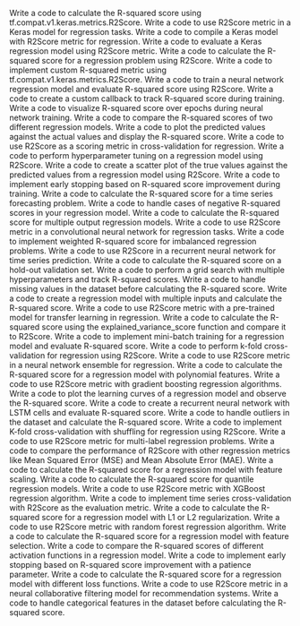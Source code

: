Write a code to calculate the R-squared score using tf.compat.v1.keras.metrics.R2Score.
Write a code to use R2Score metric in a Keras model for regression tasks.
Write a code to compile a Keras model with R2Score metric for regression.
Write a code to evaluate a Keras regression model using R2Score metric.
Write a code to calculate the R-squared score for a regression problem using R2Score.
Write a code to implement custom R-squared metric using tf.compat.v1.keras.metrics.R2Score.
Write a code to train a neural network regression model and evaluate R-squared score using R2Score.
Write a code to create a custom callback to track R-squared score during training.
Write a code to visualize R-squared score over epochs during neural network training.
Write a code to compare the R-squared scores of two different regression models.
Write a code to plot the predicted values against the actual values and display the R-squared score.
Write a code to use R2Score as a scoring metric in cross-validation for regression.
Write a code to perform hyperparameter tuning on a regression model using R2Score.
Write a code to create a scatter plot of the true values against the predicted values from a regression model using R2Score.
Write a code to implement early stopping based on R-squared score improvement during training.
Write a code to calculate the R-squared score for a time series forecasting problem.
Write a code to handle cases of negative R-squared scores in your regression model.
Write a code to calculate the R-squared score for multiple output regression models.
Write a code to use R2Score metric in a convolutional neural network for regression tasks.
Write a code to implement weighted R-squared score for imbalanced regression problems.
Write a code to use R2Score in a recurrent neural network for time series prediction.
Write a code to calculate the R-squared score on a hold-out validation set.
Write a code to perform a grid search with multiple hyperparameters and track R-squared scores.
Write a code to handle missing values in the dataset before calculating the R-squared score.
Write a code to create a regression model with multiple inputs and calculate the R-squared score.
Write a code to use R2Score metric with a pre-trained model for transfer learning in regression.
Write a code to calculate the R-squared score using the explained_variance_score function and compare it to R2Score.
Write a code to implement mini-batch training for a regression model and evaluate R-squared score.
Write a code to perform k-fold cross-validation for regression using R2Score.
Write a code to use R2Score metric in a neural network ensemble for regression.
Write a code to calculate the R-squared score for a regression model with polynomial features.
Write a code to use R2Score metric with gradient boosting regression algorithms.
Write a code to plot the learning curves of a regression model and observe the R-squared score.
Write a code to create a recurrent neural network with LSTM cells and evaluate R-squared score.
Write a code to handle outliers in the dataset and calculate the R-squared score.
Write a code to implement K-fold cross-validation with shuffling for regression using R2Score.
Write a code to use R2Score metric for multi-label regression problems.
Write a code to compare the performance of R2Score with other regression metrics like Mean Squared Error (MSE) and Mean Absolute Error (MAE).
Write a code to calculate the R-squared score for a regression model with feature scaling.
Write a code to calculate the R-squared score for quantile regression models.
Write a code to use R2Score metric with XGBoost regression algorithm.
Write a code to implement time series cross-validation with R2Score as the evaluation metric.
Write a code to calculate the R-squared score for a regression model with L1 or L2 regularization.
Write a code to use R2Score metric with random forest regression algorithm.
Write a code to calculate the R-squared score for a regression model with feature selection.
Write a code to compare the R-squared scores of different activation functions in a regression model.
Write a code to implement early stopping based on R-squared score improvement with a patience parameter.
Write a code to calculate the R-squared score for a regression model with different loss functions.
Write a code to use R2Score metric in a neural collaborative filtering model for recommendation systems.
Write a code to handle categorical features in the dataset before calculating the R-squared score.